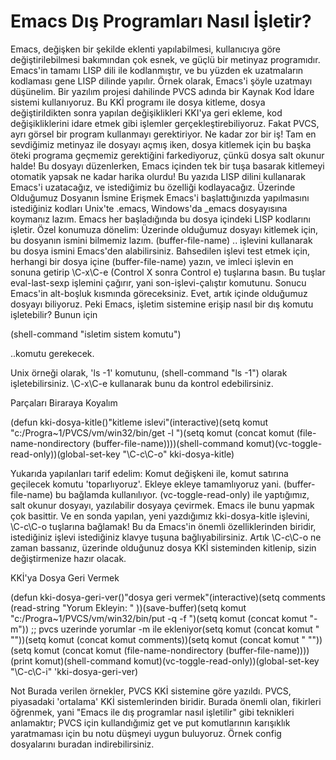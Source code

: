 # Emacs Dış Programları Nasıl İşletir?

Emacs, değişken bir şekilde eklenti yapılabilmesi, kullanıcıya göre
değiştirilebilmesi bakımından çok esnek, ve güçlü bir metinyaz
programıdır. Emacs'in tamamı LISP dili ile kodlanmıştır, ve bu yüzden
ek uzatmaların kodlaması gene LISP dilinde yapılır.  Örnek olarak,
Emacs'i şöyle uzatmayı düşünelim.  Bir yazılım projesi dahilinde PVCS
adında bir Kaynak Kod İdare sistemi kullanıyoruz. Bu KKİ programı ile
dosya kitleme, dosya değiştirildikten sonra yapılan değişiklikleri
KKI'ya geri ekleme, kod değişikliklerini idare etmek gibi işlemler
gerçekleştirebiliyoruz.  Fakat PVCS, ayrı görsel bir program
kullanmayı gerektiriyor. Ne kadar zor bir iş! Tam en sevdiğimiz
metinyaz ile dosyayı açmış iken, dosya kitlemek için bu başka öteki
programa geçmemiz gerektiğini farkediyoruz, çünkü dosya salt okunur
halde!  Bu dosyayı düzenlerken, Emacs içinden tek bir tuşa basarak
kitlemeyi otomatik yapsak ne kadar harika olurdu!  Bu yazıda LISP
dilini kullanarak Emacs'i uzatacağız, ve istediğimiz bu özelliği
kodlayacağız.  Üzerinde Olduğumuz Dosyanın İsmine Erişmek Emacs'i
başlattığınızda yapılmasını istediğiniz kodları Unix'te .emacs,
Windows'da _emacs dosyayısına koymanız lazım. Emacs her başladığında
bu dosya içindeki LISP kodlarını işletir.  Özel konumuza dönelim:
Üzerinde olduğumuz dosyayı kitlemek için, bu dosyanın ismini bilmemiz
lazım.  (buffer-file-name) .. işlevini kullanarak bu dosya ismini
Emacs'den alabilirsiniz. Bahsedilen işlevi test etmek için, herhangi
bir dosya içine (buffer-file-name) yazın, ve imleci işlevin en sonuna
getirip \C-x\C-e (Control X sonra Control e) tuşlarına basın. Bu
tuşlar eval-last-sexp işlemini çağırır, yani son-işlevi-çalıştır
komutunu.  Sonucu Emacs'in alt-boşluk kısmında göreceksiniz.  Evet,
artık içinde olduğumuz dosyayı biliyoruz. Peki Emacs, işletim
sistemine erişip nasıl bir dış komutu işletebilir?  Bunun için

(shell-command "isletim sistem komutu")

..komutu gerekecek.

Unix örneği olarak, 'ls -1' komutunu, (shell-command "ls -1") olarak
işletebilirsiniz. \C-x\C-e kullanarak bunu da kontrol edebilirsiniz.

Parçaları Biraraya Koyalım

(defun kki-dosya-kitle()"kitleme islevi"(interactive)(setq komut
"c:/Progra~1/PVCS/vm/win32/bin/get -l ")(setq komut (concat komut
(file-name-nondirectory (buffer-file-name))))(shell-command
komut)(vc-toggle-read-only))(global-set-key "\C-c\C-o"
kki-dosya-kitle)

Yukarıda yapılanları tarif edelim: Komut değişkeni ile, komut satırına
geçilecek komutu 'toparlıyoruz'. Ekleye ekleye tamamlıyoruz
yani. (buffer-file-name) bu bağlamda
kullanılıyor. (vc-toggle-read-only) ile yaptığımız, salt okunur
dosyayı, yazılabilir dosyaya çevirmek. Emacs ile bunu yapmak çok
basittir. Ve en sonda yapılan, yeni yazdığımız kki-dosya-kitle
işlevini, \C-c\C-o tuşlarına bağlamak! Bu da Emacs'in önemli
özelliklerinden biridir, istediğiniz işlevi istediğiniz klavye tuşuna
bağlıyabilirsiniz. Artık \C-c\C-o ne zaman bassanız, üzerinde
olduğunuz dosya KKİ sisteminden kitlenip, sizin değiştirmenize hazır
olacak.

KKİ'ya Dosya Geri Vermek

(defun kki-dosya-geri-ver()"dosya geri vermek"(interactive)(setq
comments (read-string "Yorum Ekleyin: " ))(save-buffer)(setq komut
"c:/Progra~1/PVCS/vm/win32/bin/put -q -f ")(setq komut (concat komut
"-m")) ;; pvcs uzerinde yorumlar -m ile ekleniyor(setq komut (concat
komut " \""))(setq komut (concat komut comments))(setq komut (concat
komut " \""))(setq komut (concat komut (file-name-nondirectory
(buffer-file-name))))(print komut)(shell-command
komut)(vc-toggle-read-only))(global-set-key "\C-c\C-i"
'kki-dosya-geri-ver)

Not Burada verilen örnekler, PVCS KKİ sistemine göre yazıldı. PVCS,
piyasadaki 'ortalama' KKİ sistemlerinden biridir. Burada önemli olan,
fikirleri öğrenmek, yani "Emacs ile dış programlar nasıl işletilir"
gibi teknikleri anlamaktır; PVCS için kullandığımiz get ve put
komutlarının karışıklık yaratmaması için bu notu düşmeyi uygun
buluyoruz.  Örnek config dosyalarını buradan indirebilirsiniz.





